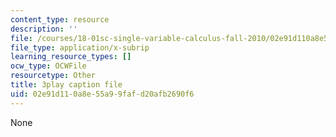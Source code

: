 ```yaml
---
content_type: resource
description: ''
file: /courses/18-01sc-single-variable-calculus-fall-2010/02e91d110a8e55a99fafd20afb2690f6_7K1sB05pE0A.vtt
file_type: application/x-subrip
learning_resource_types: []
ocw_type: OCWFile
resourcetype: Other
title: 3play caption file
uid: 02e91d11-0a8e-55a9-9faf-d20afb2690f6
---
```

None

